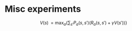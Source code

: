 # Misc experiments


$$V(s) \, = \max_a \left\{ \sum_{s'} P_a(s,s') \left( R_a(s,s') + \gamma V(s') \right) \right\}$$
